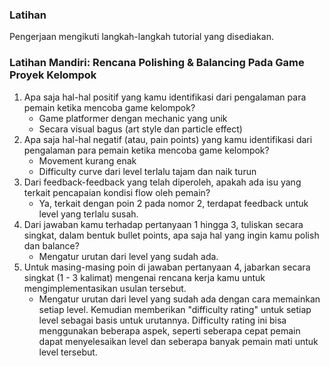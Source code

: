 ### Latihan
<p>Pengerjaan mengikuti langkah-langkah tutorial yang disediakan.</p>

### Latihan Mandiri: Rencana Polishing & Balancing Pada Game Proyek Kelompok
1. Apa saja hal-hal positif yang kamu identifikasi dari pengalaman para pemain ketika mencoba game kelompok?
    - Game platformer dengan mechanic yang unik
	- Secara visual bagus (art style dan particle effect)
2. Apa saja hal-hal negatif (atau, pain points) yang kamu identifikasi dari pengalaman para pemain ketika mencoba game kelompok?
    - Movement kurang enak
	- Difficulty curve dari level terlalu tajam dan naik turun
3. Dari feedback-feedback yang telah diperoleh, apakah ada isu yang terkait pencapaian kondisi flow oleh pemain?
    - Ya, terkait dengan poin 2 pada nomor 2, terdapat feedback untuk level yang terlalu susah.
4. Dari jawaban kamu terhadap pertanyaan 1 hingga 3, tuliskan secara singkat, dalam bentuk bullet points, apa saja hal yang ingin kamu polish dan balance?
    - Mengatur urutan dari level yang sudah ada.
5. Untuk masing-masing poin di jawaban pertanyaan 4, jabarkan secara singkat (1 - 3 kalimat) mengenai rencana kerja kamu untuk mengimplementasikan usulan tersebut.
    - Mengatur urutan dari level yang sudah ada dengan cara memainkan setiap level. Kemudian memberikan "difficulty rating" untuk setiap level sebagai basis untuk 
	urutannya. Difficulty rating ini bisa menggunakan beberapa aspek, seperti seberapa cepat pemain dapat menyelesaikan level dan seberapa banyak pemain mati untuk 
	level tersebut.